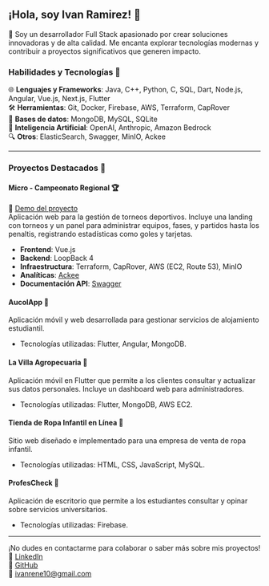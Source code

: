 ## ¡Hola, soy Ivan Ramirez! 👋

🚀 Soy un desarrollador Full Stack apasionado por crear soluciones innovadoras y de alta calidad. Me encanta explorar tecnologías modernas y contribuir a proyectos significativos que generen impacto.

### Habilidades y Tecnologías 💪

🌐 **Lenguajes y Frameworks**: Java, C++, Python, C, SQL, Dart, Node.js, Angular, Vue.js, Next.js, Flutter  
🛠️ **Herramientas**: Git, Docker, Firebase, AWS, Terraform, CapRover  
💾 **Bases de datos**: MongoDB, MySQL, SQLite  
🤖 **Inteligencia Artificial**: OpenAI, Anthropic, Amazon Bedrock  
🔍 **Otros**: ElasticSearch, Swagger, MinIO, Ackee  

---

### Proyectos Destacados 💼

#### **Micro - Campeonato Regional** 🏆  
🔗 [Demo del proyecto](https://micro.freeloz.com)  
Aplicación web para la gestión de torneos deportivos. Incluye una landing con torneos y un panel para administrar equipos, fases, y partidos hasta los penaltis, registrando estadísticas como goles y tarjetas.  
- **Frontend**: Vue.js  
- **Backend**: LoopBack 4  
- **Infraestructura**: Terraform, CapRover, AWS (EC2, Route 53), MinIO  
- **Analíticas**: [Ackee](https://analiticas.freeloz.com)  
- **Documentación API**: [Swagger](https://api-micro.freeloz.com)  

#### **AucolApp** 🏢  
Aplicación móvil y web desarrollada para gestionar servicios de alojamiento estudiantil.  
- Tecnologías utilizadas: Flutter, Angular, MongoDB.  

#### **La Villa Agropecuaria** 🌳  
Aplicación móvil en Flutter que permite a los clientes consultar y actualizar sus datos personales. Incluye un dashboard web para administradores.  
- Tecnologías utilizadas: Flutter, MongoDB, AWS EC2.  

#### **Tienda de Ropa Infantil en Línea** 👕  
Sitio web diseñado e implementado para una empresa de venta de ropa infantil.  
- Tecnologías utilizadas: HTML, CSS, JavaScript, MySQL.  

#### **ProfesCheck** 📕  
Aplicación de escritorio que permite a los estudiantes consultar y opinar sobre servicios universitarios.  
- Tecnologías utilizadas: Firebase.

---

¡No dudes en contactarme para colaborar o saber más sobre mis proyectos!  
🔗 [LinkedIn](https://www.linkedin.com/in/ivanramirez-in/)  
🔗 [GitHub](https://github.com/ivanramirez-git)  
📧 [ivanrene10@gmail.com](mailto:ivanrene10@gmail.com)
